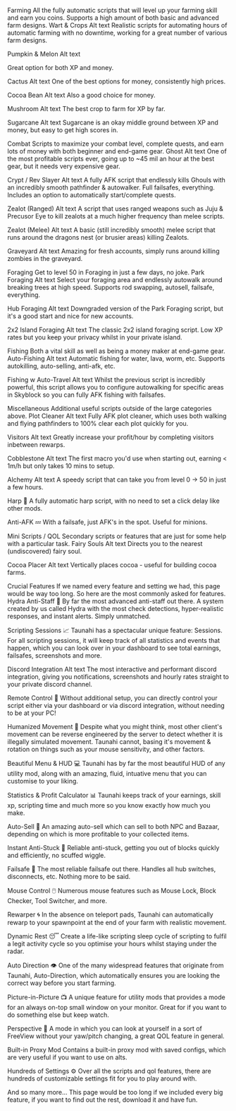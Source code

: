 Farming
All the fully automatic scripts that will level up your farming skill and earn you coins. Supports a high amount of both basic and advanced farm designs.
Wart & Crops
Alt text Realistic scripts for automating hours of automatic farming with no downtime, working for a great number of various farm designs.

Pumpkin & Melon
Alt text

Great option for both XP and money.

Cactus
Alt text One of the best options for money, consistently high prices.

Cocoa Bean
Alt text Also a good choice for money.

Mushroom
Alt text The best crop to farm for XP by far.

Sugarcane
Alt text Sugarcane is an okay middle ground between XP and money, but easy to get high scores in.

Combat
Scripts to maximize your combat level, complete quests, and earn lots of money with both beginner and end-game gear.
Ghost
Alt text One of the most profitable scripts ever, going up to ~45 mil an hour at the best gear, but it needs very expensive gear.

Crypt / Rev Slayer
Alt text A fully AFK script that endlessly kills Ghouls with an incredibly smooth pathfinder & autowalker. Full failsafes, everything. Includes an option to automatically start/complete quests.

Zealot (Ranged)
Alt text A script that uses ranged weapons such as Juju & Precusor Eye to kill zealots at a much higher frequency than melee scripts.

Zealot (Melee)
Alt text A basic (still incredibly smooth) melee script that runs around the dragons nest (or brusier areas) killing Zealots.

Graveyard
Alt text Amazing for fresh accounts, simply runs around killing zombies in the graveyard.

Foraging
Get to level 50 in Foraging in just a few days, no joke.
Park Foraging
Alt text Select your foraging area and endlessly autowalk around breaking trees at high speed. Supports rod swapping, autosell, failsafe, everything.

Hub Foraging
Alt text Downgraded version of the Park Foraging script, but it's a good start and nice for new accounts.

2x2 Island Foraging
Alt text The classic 2x2 island foraging script. Low XP rates but you keep your privacy whilst in your private island.

Fishing
Both a vital skill as well as being a money maker at end-game gear.
Auto-Fishing
Alt text Automatic fishing for water, lava, worm, etc. Supports autokilling, auto-selling, anti-afk, etc.

Fishing w Auto-Travel
Alt text Whilst the previous script is incredibly powerful, this script allows you to configure autowalking for specific areas in Skyblock so you can fully AFK fishing with failsafes.

Miscellaneous
Additional useful scripts outside of the large categories above.
Plot Cleaner
Alt text Fully AFK plot cleaner, which uses both walking and flying pathfinders to 100% clear each plot quickly for you.

Visitors
Alt text Greatly increase your profit/hour by completing visitors inbetween rewarps.

Cobblestone
Alt text The first macro you'd use when starting out, earning < 1m/h but only takes 10 mins to setup.

Alchemy
Alt text A speedy script that can take you from level 0 → 50 in just a few hours.

Harp 🎺
A fully automatic harp script, with no need to set a click delay like other mods.

Anti-AFK 💤
With a failsafe, just AFK's in the spot. Useful for minions.

Mini Scripts / QOL
Secondary scripts or features that are just for some help with a particular task.
Fairy Souls
Alt text Directs you to the nearest (undiscovered) fairy soul.

Cocoa Placer
Alt text Vertically places cocoa - useful for building cocoa farms.

Crucial Features
If we named every feature and setting we had, this page would be way too long. So here are the most commonly asked for features.
Hydra Anti-Staff 👮️
By far the most advanced anti-staff out there. A system created by us called Hydra with the most check detections, hyper-realistic responses, and instant alerts. Simply unmatched.

Scripting Sessions 📈
Taunahi has a spectacular unique feature: Sessions. For all scripting sessions, it will keep track of all statistics and events that happen, which you can look over in your dashboard to see total earnings, failsafes, screenshots and more.

Discord Integration
Alt text The most interactive and performant discord integration, giving you notifications, screenshots and hourly rates straight to your private discord channel.

Remote Control 🤖
Without additional setup, you can directly control your script either via your dashboard or via discord integration, without needing to be at your PC!

Humanized Movement 👀
Despite what you might think, most other client's movement can be reverse engineered by the server to detect whether it is illegally simulated movement. Taunahi cannot, basing it's movement & rotation on things such as your mouse sensitivity, and other factors.

Beautiful Menu & HUD 💻
Taunahi has by far the most beautiful HUD of any utility mod, along with an amazing, fluid, intuative menu that you can customise to your liking.

Statistics & Profit Calculator 📊
Taunahi keeps track of your earnings, skill xp, scripting time and much more so you know exactly how much you make.

Auto-Sell 💸
An amazing auto-sell which can sell to both NPC and Bazaar, depending on which is more profitable to your collected items.

Instant Anti-Stuck 🏃
Reliable anti-stuck, getting you out of blocks quickly and efficiently, no scuffed wiggle.

Failsafe 💎
The most reliable failsafe out there. Handles all hub switches, disconnects, etc. Nothing more to be said.

Mouse Control 🖱️
Numerous mouse features such as Mouse Lock, Block Checker, Tool Switcher, and more.

Rewarper 🌀
In the absence on teleport pads, Taunahi can automatically rewarp to your spawnpoint at the end of your farm with realistic movement.

Dynamic Rest 😴
Create a life-like scripting sleep cycle of scripting to fulfil a legit activity cycle so you optimise your hours whilst staying under the radar.

Auto Direction 👁️
One of the many widespread features that originate from Taunahi, Auto-Direction, which automatically ensures you are looking the correct way before you start farming.

Picture-in-Picture 📺
A unique feature for utility mods that provides a mode for an always on-top small window on your monitor. Great for if you want to do something else but keep watch.

Perspective 👤
A mode in which you can look at yourself in a sort of FreeView without your yaw/pitch changing, a great QOL feature in general.

Built-in Proxy Mod
Contains a built-in proxy mod with saved configs, which are very useful if you want to use on alts.

Hundreds of Settings ⚙️
Over all the scripts and qol features, there are hundreds of customizable settings fit for you to play around with.

And so many more...
This page would be too long if we included every big feature, if you want to find out the rest, download it and have fun.
